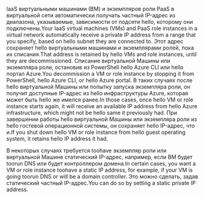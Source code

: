 <span data-ttu-id="24224-101">IaaS виртуальными машинами (ВМ) и экземпляров роли PaaS в виртуальной сети автоматически получать частный IP-адрес из диапазона, указываемые, зависимости от подсети hello, которому они подключены.</span><span class="sxs-lookup"><span data-stu-id="24224-101">Your IaaS virtual machines (VMs) and PaaS role instances in a virtual network automatically receive a private IP address from a range that you specify, based on hello subnet they are connected to.</span></span> <span data-ttu-id="24224-102">Этот адрес сохраняет hello виртуальными машинами и экземплярами ролей, пока их списания.</span><span class="sxs-lookup"><span data-stu-id="24224-102">That address is retained by hello VMs and role instances, until they are decommissioned.</span></span> <span data-ttu-id="24224-103">Списание виртуальной Машины или экземпляра роли, остановив из PowerShell hello Azure CLI или hello портал Azure.</span><span class="sxs-lookup"><span data-stu-id="24224-103">You decommission a VM or role instance by stopping it from PowerShell, hello Azure CLI, or hello Azure portal.</span></span> <span data-ttu-id="24224-104">В таких случаях после hello виртуальной Машины или попытку запуска экземпляра роли, он получит доступные IP-адрес из hello инфраструктуры Azure, которая может быть hello же имелся ранее.</span><span class="sxs-lookup"><span data-stu-id="24224-104">In those cases, once hello VM or role instance starts again, it will receive an available IP address from hello Azure infrastructure, which might not be hello same it previously had.</span></span> <span data-ttu-id="24224-105">При завершении работы hello виртуальной Машины или экземпляра роли из hello гостевой операционной системы, он сохраняет hello IP-адрес, что и.</span><span class="sxs-lookup"><span data-stu-id="24224-105">If you shut down hello VM or role instance from hello guest operating system, it retains hello IP address it had.</span></span>  

<span data-ttu-id="24224-106">В некоторых случаях требуется toohave экземпляр роли или виртуальной Машине статический IP-адрес, например, если ВМ будет toorun DNS или будет контроллером домена.</span><span class="sxs-lookup"><span data-stu-id="24224-106">In certain cases, you want a VM or role instance toohave a static IP address, for example, if your VM is going toorun DNS or will be a domain controller.</span></span> <span data-ttu-id="24224-107">Это можно сделать, задав статический частный IP-адрес.</span><span class="sxs-lookup"><span data-stu-id="24224-107">You can do so by setting a static private IP address.</span></span>

